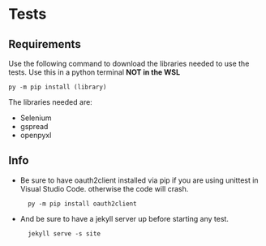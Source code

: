 # Tests
## Requirements
Use the following command to download the libraries needed to use the tests. Use this in a python terminal **NOT in the WSL**
    
    py -m pip install (library)
The libraries needed are:
- Selenium
- gspread
- openpyxl
## Info
- Be sure to have oauth2client installed via pip if you are using unittest in Visual Studio Code. otherwise the code will crash.

        py -m pip install oauth2client
- And be sure to have a jekyll server up before starting any test.

        jekyll serve -s site
